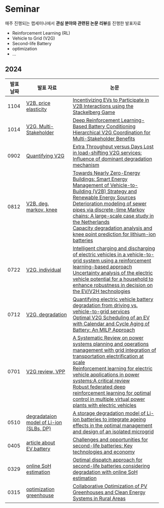 # Seminar
매주 진행되는 랩세미나에서 **관심 분야와 관련된 논문 리뷰**를 진행한 발표자료
+ Reinforcement Learning (RL)
+ Vehicle to Grid (V2G)
+ Second-life Battery
+ optimization
+ ...

## 2024

| 발표 날짜 | 발표 자료 | 논문  |
|-----------|------|------|
|   1104    | [V2B, price elasticity](https://github.com/SHKim26/Seminar/blob/main/2024/1104_V2B%2C%20price%20elasticity_%EA%B9%80%EC%83%81%ED%9B%88.pdf) | [Incentivizing EVs to Participate in V2B Interactions using the Stackelberg Game](https://ieeexplore.ieee.org/abstract/document/10586304) |
|   1014    | [V2G, Multi-Stakeholder](https://github.com/SHKim26/Seminar/blob/main/2024/1014_V2G%2C%20Multi-Stakeholder_%EA%B9%80%EC%83%81%ED%9B%88.pdf) |  [Deep Reinforcement Learning-Based Battery Conditioning Hierarchical V2G Coordination for Multi-Stakeholder Benefits](https://arxiv.org/abs/2308.00218) |
|   0902    | [Quantifying V2G](https://github.com/SHKim26/Seminar/blob/main/2024/0902_Quantifying%20V2G_%EA%B9%80%EC%83%81%ED%9B%88.pdf) |  [Extra Throughput versus Days Lost in load-shifting V2G services: Influence of dominant degradation mechanism](https://arxiv.org/abs/2408.02139) |
|   0812    | [V2B, deg. markov, knee](https://github.com/SHKim26/Seminar/blob/main/2024/0812_V2B%2C%20deg.%20markov%2C%20knee_%EA%B9%80%EC%83%81%ED%9B%88.pdf) |  [Towards Nearly Zero-Energy Buildings: Smart Energy Management of Vehicle-to-Building (V2B) Strategy and Renewable Energy Sources](https://www.sciencedirect.com/science/article/pii/S2210670723005528) <br> [Deterioration modeling of sewer pipes via discrete-time Markov chains: A large-scale case study in the Netherlands](https://arxiv.org/abs/2310.01888) <br> [Capacity degradation analysis and knee point prediction for lithium-ion batteries](https://www.sciencedirect.com/science/article/pii/S2773153724000239)|
|   0722    | [V2G, individual](https://github.com/SHKim26/Seminar/blob/main/2024/0722_V2G%2C%20individual_%EA%B9%80%EC%83%81%ED%9B%88.pdf) |  [Intelligent charging and discharging of electric vehicles in a vehicle-to-grid system using a reinforcement learning-based approach](https://www.sciencedirect.com/science/article/pii/S2352467723002321) <br> [Uncertainty analysis of the electric vehicle potential for a household to enhance robustness in decision on the EV/V2H technologies](https://www.sciencedirect.com/science/article/pii/S0306261924006779) |
|   0712    | [V2G, degradation](https://github.com/SHKim26/Seminar/blob/main/2024/0712_V2G%2C%20degradation_%EA%B9%80%EC%83%81%ED%9B%88.pdf) |  [Quantifying electric vehicle battery degradation from driving vs. vehicle-to-grid services](https://www.sciencedirect.com/science/article/pii/S0378775316313052) <br> [Optimal V2G Scheduling of an EV with Calendar and Cycle Aging of Battery: An MILP Approach](https://ieeexplore.ieee.org/abstract/document/10488452) |
|   0701    | [V2G review, VPP](https://github.com/SHKim26/Seminar/blob/main/2024/0701_V2G%20review%2C%20VPP_%EA%B9%80%EC%83%81%ED%9B%88.pdf) | [A Systematic Review on power systems planning and operations management with grid integration of transportation electrification at scale](https://www.sciencedirect.com/science/article/pii/S2666792423000264) <br> [Reinforcement learning for electric vehicle applications in power systems:A critical review](https://www.sciencedirect.com/science/article/pii/S1364032122009339) <br> [Robust federated deep reinforcement learning for optimal control in multiple virtual power plants with electric vehicles](https://www.sciencedirect.com/science/article/pii/S0306261923009790)|
|   0510    | [degradataion model of Li-ion (SLBs, DP)](https://github.com/SHKim26/Seminar/blob/main/2024/0510_degradataion%20model%20of%20Li-ion%20(SLBs%2C%20DP)_%EA%B9%80%EC%83%81%ED%9B%88.pdf) | [A storage degradation model of Li-ion batteries to integrate ageing effects in the optimal management and design of an isolated microgrid](https://www.sciencedirect.com/science/article/pii/S0306261922018414) |
|   0405    | [article about EV,battery](https://github.com/SHKim26/Seminar/blob/main/2024/0405_article%20about%20EV%2Cbattery_%EA%B9%80%EC%83%81%ED%9B%88.pdf) | [Challenges and opportunities for second-life batteries: Key technologies and economy](https://www.sciencedirect.com/science/article/pii/S1364032123010493) |
|   0329    | [online SoH estimation](https://github.com/SHKim26/Seminar/blob/main/2024/0329_online%20SoH%20estimation_%EA%B9%80%EC%83%81%ED%9B%88.pdf) | [Optimal dispatch approach for second-life batteries considering degradation with online SoH estimation](https://www.sciencedirect.com/science/article/pii/S1364032122009340) |
|   0315    | [optimization greenhouse](https://github.com/SHKim26/Seminar/blob/main/2024/0315_optimization%20greenhouse_%EA%B9%80%EC%83%81%ED%9B%88.pdf) | [Collaborative Optimization of PV Greenhouses and Clean Energy Systems in Rural Areas](https://ieeexplore.ieee.org/abstract/document/9963693) |












